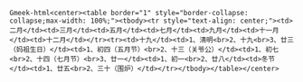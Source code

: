 `Gmeek-html<center><table border="1" style="border-collapse: collapse;max-width: 100%;"><tbody><tr style="text-align: center;"><td>二月</td><td>三月</td><td>五月</td><td>七月</td><td>九月</td><td>十一月</td><td>十二月</td></tr><tr><td>十九</td><td>1、清明<br>2、十九<br>3、廿三（妈祖生日）</td><td>1、初四（五月节）<br>2、十三（关爷公）</td><td>1、初七<br>2、十四（七月节）<br>3、廿一</td><td>1、初一<br>2、廿八</td><td>冬节</td><td>1、廿五<br>2、三十（围炉）</td></tr></tbody></table></center>`